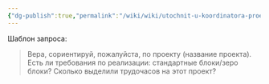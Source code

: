 ```yaml
---
{"dg-publish":true,"permalink":"/wiki/wiki/utochnit-u-koordinatora-proekta-po-trudozatratam-i-trebovaniya-k-sajtu/"}
---
```


Шаблон запроса:

> Вера, сориентируй, пожалуйста, по проекту (название проекта). Есть ли требования по реализации: стандартные блоки/зеро блоки? Сколько выделили трудочасов на этот проект?